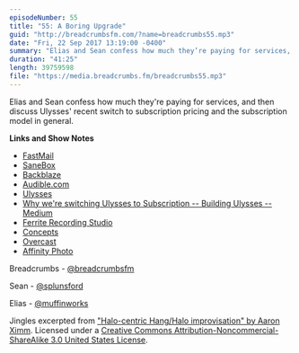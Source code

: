 ```yaml
---
episodeNumber: 55
title: "55: A Boring Upgrade"
guid: "http://breadcrumbsfm.com/?name=breadcrumbs55.mp3"
date: "Fri, 22 Sep 2017 13:19:00 -0400"
summary: "Elias and Sean confess how much they’re paying for services, and then discuss Ulysses’ recent switch to subscription pricing and the subscription model in general."
duration: "41:25"
length: 39759598
file: "https://media.breadcrumbs.fm/breadcrumbs55.mp3"
---
```

Elias and Sean confess how much they're paying for services, and then discuss Ulysses' recent switch to subscription pricing and the subscription model in general.

**Links and Show Notes** 
- [FastMail](https://www.fastmail.com/)
- [SaneBox](https://www.sanebox.com/)
- [Backblaze](https://www.backblaze.com/)
- [Audible.com](http://www.audible.com/)
- [Ulysses](https://ulyssesapp.com/)
- [ Why we're switching Ulysses to Subscription -- Building Ulysses -- Medium](https://medium.com/building-ulysses/why-were-switching-ulysses-to-subscription-47f80b07a9cd)
- [ Ferrite Recording Studio](https://itunes.apple.com/us/app/ferrite-recording-studio/id1018780185?mt=8&uo=4)
- [ Concepts](https://itunes.apple.com/us/app/concepts-sketch-design-illustrate/id560586497?mt=8&uo=4)
- [ Overcast](https://itunes.apple.com/us/app/overcast/id888422857?mt=8&uo=4)
- [ Affinity Photo](https://itunes.apple.com/us/app/affinity-photo/id1117941080?mt=8&uo=4)

Breadcrumbs - [@breadcrumbsfm](https://twitter.com/breadcrumbsfm)

Sean - [@splunsford](https://twitter.com/splunsford)

Elias - [@muffinworks](https://twitter.com/muffinworks)

Jingles excerpted from [ "Halo-centric Hang/Halo improvisation" by Aaron Ximm](http://freemusicarchive.org/music/aaron_ximm/handpans_and_the_hang/). Licensed under a [Creative Commons Attribution-Noncommercial-ShareAlike 3.0 United States License](http://creativecommons.org/licenses/by-nc-sa/3.0/us/).